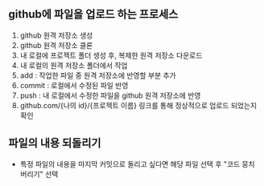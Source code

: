 ## github에 파일을 업로드 하는 프로세스

1. github 원격 저장소 생성
2. github 원격 저장소 클론
3. 내 로컬에 프로젝트 폴더 생성 후, 복제한 원격 저장소 다운로드
4. 내 로컬의 원격 저장소 폴더에서 작업
5. add : 작업한 파일 중 원격 저장소에 반영할 부분 추가
6. commit : 로컬에서 수정된 파일 반영
7. push : 내 로컬에서 수정한 파일을 github 원격 저장소에 반영
8. github.com/{나의 id}/{프로젝트 이름} 링크를 통해 정상적으로 업로드 되었는지 확인

## 파일의 내용 되돌리기

- 특정 파일의 내용을 마지막 커밋으로 돌리고 싶다면 해당 파일 선택 후 "코드 뭉치 버리기" 선택